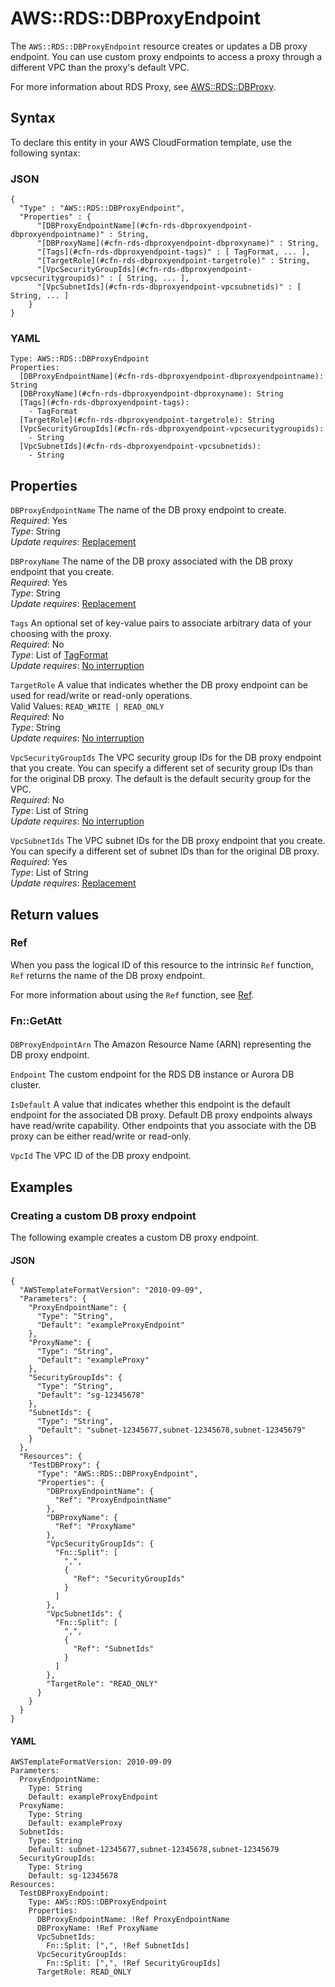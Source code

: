 # AWS::RDS::DBProxyEndpoint<a name="aws-resource-rds-dbproxyendpoint"></a>

The `AWS::RDS::DBProxyEndpoint` resource creates or updates a DB proxy endpoint\. You can use custom proxy endpoints to access a proxy through a different VPC than the proxy's default VPC\.

For more information about RDS Proxy, see [ AWS::RDS::DBProxy](https://docs.aws.amazon.com/AWSCloudFormation/latest/UserGuide/aws-resource-rds-dbproxy.html)\.

## Syntax<a name="aws-resource-rds-dbproxyendpoint-syntax"></a>

To declare this entity in your AWS CloudFormation template, use the following syntax:

### JSON<a name="aws-resource-rds-dbproxyendpoint-syntax.json"></a>

```
{
  "Type" : "AWS::RDS::DBProxyEndpoint",
  "Properties" : {
      "[DBProxyEndpointName](#cfn-rds-dbproxyendpoint-dbproxyendpointname)" : String,
      "[DBProxyName](#cfn-rds-dbproxyendpoint-dbproxyname)" : String,
      "[Tags](#cfn-rds-dbproxyendpoint-tags)" : [ TagFormat, ... ],
      "[TargetRole](#cfn-rds-dbproxyendpoint-targetrole)" : String,
      "[VpcSecurityGroupIds](#cfn-rds-dbproxyendpoint-vpcsecuritygroupids)" : [ String, ... ],
      "[VpcSubnetIds](#cfn-rds-dbproxyendpoint-vpcsubnetids)" : [ String, ... ]
    }
}
```

### YAML<a name="aws-resource-rds-dbproxyendpoint-syntax.yaml"></a>

```
Type: AWS::RDS::DBProxyEndpoint
Properties:
  [DBProxyEndpointName](#cfn-rds-dbproxyendpoint-dbproxyendpointname): String
  [DBProxyName](#cfn-rds-dbproxyendpoint-dbproxyname): String
  [Tags](#cfn-rds-dbproxyendpoint-tags):
    - TagFormat
  [TargetRole](#cfn-rds-dbproxyendpoint-targetrole): String
  [VpcSecurityGroupIds](#cfn-rds-dbproxyendpoint-vpcsecuritygroupids):
    - String
  [VpcSubnetIds](#cfn-rds-dbproxyendpoint-vpcsubnetids):
    - String
```

## Properties<a name="aws-resource-rds-dbproxyendpoint-properties"></a>

`DBProxyEndpointName` <a name="cfn-rds-dbproxyendpoint-dbproxyendpointname"></a>
The name of the DB proxy endpoint to create\.  
_Required_: Yes  
_Type_: String  
_Update requires_: [Replacement](https://docs.aws.amazon.com/AWSCloudFormation/latest/UserGuide/using-cfn-updating-stacks-update-behaviors.html#update-replacement)

`DBProxyName` <a name="cfn-rds-dbproxyendpoint-dbproxyname"></a>
The name of the DB proxy associated with the DB proxy endpoint that you create\.  
_Required_: Yes  
_Type_: String  
_Update requires_: [Replacement](https://docs.aws.amazon.com/AWSCloudFormation/latest/UserGuide/using-cfn-updating-stacks-update-behaviors.html#update-replacement)

`Tags` <a name="cfn-rds-dbproxyendpoint-tags"></a>
An optional set of key\-value pairs to associate arbitrary data of your choosing with the proxy\.  
_Required_: No  
_Type_: List of [TagFormat](aws-properties-rds-dbproxyendpoint-tagformat.md)  
_Update requires_: [No interruption](https://docs.aws.amazon.com/AWSCloudFormation/latest/UserGuide/using-cfn-updating-stacks-update-behaviors.html#update-no-interrupt)

`TargetRole` <a name="cfn-rds-dbproxyendpoint-targetrole"></a>
A value that indicates whether the DB proxy endpoint can be used for read/write or read\-only operations\.  
Valid Values: `READ_WRITE | READ_ONLY`  
_Required_: No  
_Type_: String  
_Update requires_: [No interruption](https://docs.aws.amazon.com/AWSCloudFormation/latest/UserGuide/using-cfn-updating-stacks-update-behaviors.html#update-no-interrupt)

`VpcSecurityGroupIds` <a name="cfn-rds-dbproxyendpoint-vpcsecuritygroupids"></a>
The VPC security group IDs for the DB proxy endpoint that you create\. You can specify a different set of security group IDs than for the original DB proxy\. The default is the default security group for the VPC\.  
_Required_: No  
_Type_: List of String  
_Update requires_: [No interruption](https://docs.aws.amazon.com/AWSCloudFormation/latest/UserGuide/using-cfn-updating-stacks-update-behaviors.html#update-no-interrupt)

`VpcSubnetIds` <a name="cfn-rds-dbproxyendpoint-vpcsubnetids"></a>
The VPC subnet IDs for the DB proxy endpoint that you create\. You can specify a different set of subnet IDs than for the original DB proxy\.  
_Required_: Yes  
_Type_: List of String  
_Update requires_: [Replacement](https://docs.aws.amazon.com/AWSCloudFormation/latest/UserGuide/using-cfn-updating-stacks-update-behaviors.html#update-replacement)

## Return values<a name="aws-resource-rds-dbproxyendpoint-return-values"></a>

### Ref<a name="aws-resource-rds-dbproxyendpoint-return-values-ref"></a>

When you pass the logical ID of this resource to the intrinsic `Ref` function, `Ref` returns the name of the DB proxy endpoint\.

For more information about using the `Ref` function, see [Ref](https://docs.aws.amazon.com/AWSCloudFormation/latest/UserGuide/intrinsic-function-reference-ref.html)\.

### Fn::GetAtt<a name="aws-resource-rds-dbproxyendpoint-return-values-fn--getatt"></a>

#### <a name="aws-resource-rds-dbproxyendpoint-return-values-fn--getatt-fn--getatt"></a>

`DBProxyEndpointArn` <a name="DBProxyEndpointArn-fn::getatt"></a>
The Amazon Resource Name \(ARN\) representing the DB proxy endpoint\.

`Endpoint` <a name="Endpoint-fn::getatt"></a>
The custom endpoint for the RDS DB instance or Aurora DB cluster\.

`IsDefault` <a name="IsDefault-fn::getatt"></a>
A value that indicates whether this endpoint is the default endpoint for the associated DB proxy\. Default DB proxy endpoints always have read/write capability\. Other endpoints that you associate with the DB proxy can be either read/write or read\-only\.

`VpcId` <a name="VpcId-fn::getatt"></a>
The VPC ID of the DB proxy endpoint\.

## Examples<a name="aws-resource-rds-dbproxyendpoint--examples"></a>

### Creating a custom DB proxy endpoint<a name="aws-resource-rds-dbproxyendpoint--examples--Creating_a_custom_DB_proxy_endpoint"></a>

The following example creates a custom DB proxy endpoint\.

#### JSON<a name="aws-resource-rds-dbproxyendpoint--examples--Creating_a_custom_DB_proxy_endpoint--json"></a>

```
{
  "AWSTemplateFormatVersion": "2010-09-09",
  "Parameters": {
    "ProxyEndpointName": {
      "Type": "String",
      "Default": "exampleProxyEndpoint"
    },
    "ProxyName": {
      "Type": "String",
      "Default": "exampleProxy"
    },
    "SecurityGroupIds": {
      "Type": "String",
      "Default": "sg-12345678"
    },
    "SubnetIds": {
      "Type": "String",
      "Default": "subnet-12345677,subnet-12345678,subnet-12345679"
    }
  },
  "Resources": {
    "TestDBProxy": {
      "Type": "AWS::RDS::DBProxyEndpoint",
      "Properties": {
        "DBProxyEndpointName": {
          "Ref": "ProxyEndpointName"
        },
        "DBProxyName": {
          "Ref": "ProxyName"
        },
        "VpcSecurityGroupIds": {
          "Fn::Split": [
            ",",
            {
              "Ref": "SecurityGroupIds"
            }
          ]
        },
        "VpcSubnetIds": {
          "Fn::Split": [
            ",",
            {
              "Ref": "SubnetIds"
            }
          ]
        },
        "TargetRole": "READ_ONLY"
      }
    }
  }
}
```

#### YAML<a name="aws-resource-rds-dbproxyendpoint--examples--Creating_a_custom_DB_proxy_endpoint--yaml"></a>

```
AWSTemplateFormatVersion: 2010-09-09
Parameters:
  ProxyEndpointName:
    Type: String
    Default: exampleProxyEndpoint
  ProxyName:
    Type: String
    Default: exampleProxy
  SubnetIds:
    Type: String
    Default: subnet-12345677,subnet-12345678,subnet-12345679
  SecurityGroupIds:
    Type: String
    Default: sg-12345678
Resources:
  TestDBProxyEndpoint:
    Type: AWS::RDS::DBProxyEndpoint
    Properties:
      DBProxyEndpointName: !Ref ProxyEndpointName
      DBProxyName: !Ref ProxyName
      VpcSubnetIds:
        Fn::Split: [",", !Ref SubnetIds]
      VpcSecurityGroupIds:
        Fn::Split: [",", !Ref SecurityGroupIds]
      TargetRole: READ_ONLY
```
